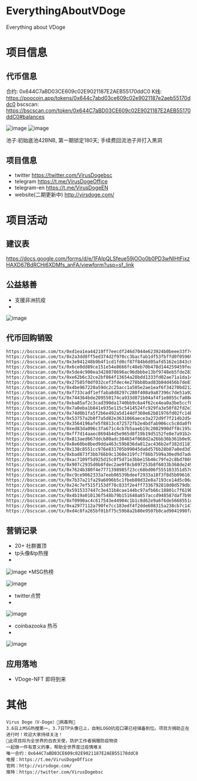 # EverythingAboutVDoge
Everything about VDoge

# 项目信息
## 代币信息
合约: 0x644C7aBD03CE609c02E9021187E2AEB55170ddC0
K线: https://poocoin.app/tokens/0x644c7abd03ce609c02e9021187e2aeb55170ddc0
bscscan: https://bscscan.com/token/0x644C7aBD03CE609c02E9021187E2AEB55170ddC0#balances

![image](https://user-images.githubusercontent.com/101396169/157848429-f7fd4ae7-ccf6-4822-8921-e2bbb9b9e719.png)
![image](https://user-images.githubusercontent.com/101396169/157848547-64b2af1e-e8ed-4d71-a718-5af2120dc9b8.png)

池子:初始底池42BNB, 第一期锁定180天; 手续费回流池子并打入黑洞
## 项目信息
* twitter
https://twitter.com/VirusDogebsc
* telegram
https://t.me/VirusDogeOffice
* telegram-en
https://t.me/VirusDogeEN
* website(二期更新中)
http://virsdoge.com/

# 项目活动
## 建议表
https://docs.google.com/forms/d/e/1FAIpQLSfeue59jOOo0b0PD3wNIHtFjxzHAXD67BdRCHj6XDMfs_anFA/viewform?usp=sf_link

## 公益慈善
* 支援非洲抗疫
* 
![image](https://user-images.githubusercontent.com/101396169/157847553-48eeee78-40a1-46af-9004-09d94dba6e9c.png)


## 代币回购销毁
```
https://bscscan.com/tx/0xd1ea1ea44210ff7eecdf246d7044e623924b0beee33f7428189f31dc62b6d34e
https://bscscan.com/tx/0x2a3dd8ff5ed374d2f970cc3bacfab1df53fbffd0f059692b76fb0611e0887570
https://bscscan.com/tx/0x3e941248b9b4f1cd1fd0cf87f84b6d05afd5162e1843c83adc5bbc6fa450b18d
https://bscscan.com/tx/0x6ce0dd89ce151e54e8666fc48eb70b478d144259459feacc9aaca3925a0d4dd5
https://bscscan.com/tx/0x5de4c908ea3428078696ac96dbbbe13bf9748eb5fde2833599b014dec65ea7e9
https://bscscan.com/tx/0xe62b6c32ce2bf864f13654a28bdd1333fd02ae71a1da147fd8c42c362ca452a5
https://bscscan.com/tx/0x27585f0df032cef3fdec4e278bb8bad83b04d456b7de877d0338ed4d38f257e9
https://bscscan.com/tx/0x4be967220a59dc2c25acc1a505e2ae1eaf6f34270bd212fe1d552dcae1f786f0
https://bscscan.com/tx/0xf733cadf1effaba8d8297c280f408a9a87396c7de51a92db64a3c748155fbbc7
https://bscscan.com/tx/0x744364bde209550174ca933d871b04af4f1e8055cfa08e398df9435bf80b0cef
https://bscscan.com/tx/0xba85af2c3cad390da1740bb9c6a4f62ce4ea0a3be5ccf0c764e346d3a41d741d
https://bscscan.com/tx/0x7a0eba1b841e935e115c5414524fc929fa3e50f82fd2e38f5bd78491d2d94cc9
https://bscscan.com/tx/0x74d0b1fa5f2b6e492a5d144df360e62b81976fd02fc14b1e747675021b741f8a
https://bscscan.com/tx/0x53757a2b0f7a5d82e3631066aece3a272d9f7f214b2d548aa8002ebd05c42eff
https://bscscan.com/tx/0x3564196afe5f8813c472572fb2e4bdfab906cc5c8da0f69e73a6e7c2387fea70
https://bscscan.com/tx/0xed83da096c3fa671c4cb7b5aaeb19c2082990dff8c195abf8b956ccc178af327
https://bscscan.com/tx/0xff7d14aaec8694b4d5e965d8f19b19d5152fe8e7a91b2cfff482b1e658a86a73
https://bscscan.com/tx/0x813aed667ddcb80adc384654f068d2a26bb36b361b0e9288a55837ce68bc9295
https://bscscan.com/tx/0x8e60be8bed9dda463c59b836da812ac436b2ef382d11874a2533056d07a286ec
https://bscscan.com/tx/0x138c8551cc976e831705b99045da6d576b28b87a0ed3d7a0267f2532a6dff57d
https://bscscan.com/tx/0xbad873f3bb766b9c1360e319fc7f86b7599a30ed9d7add9c42cd8409dfd9ca45
https://bscscan.com/tx/0xac7109f5d925d15c0f5d71e3bbe15b46c79fe2c8bd78691ef808d1f2bcbd26b0
https://bscscan.com/tx/0x907c2935d0b8fdec2ae9f8cb897253b8f6033b368de249982163bbbecbf08b3a
https://bscscan.com/tx/0x7624b380f4e7771398985f23cc68bd06f555103351d57d2b89617648b8e43d0d
https://bscscan.com/tx/0xc9ce9062333a7eeb06539bdeef2933a18f3f8d5b096161e030d951e5a98de586
https://bscscan.com/tx/0x7b37a21fa29a6096b5c1fbeb80d32e8a7193ce14d5c06a9119437886291da2f1
https://bscscan.com/tx/0x24c7ef515f153df78c833f2e4ff7336792810d0d579db1ea4557312bdbd5bd2f
https://bscscan.com/tx/0x5915337447c3e431b8cae144bc97afb66c18801c7f619b588cd9f1dccd2639f7
https://bscscan.com/tx/0x4b19a010136f548b79b151648a857accd948587daf7b98651b0e787380d301da
https://bscscan.com/tx/0xf0990ac4c617543e44904c1b1c8d62e9a6f6de5668551c0ba3594b2d22983a6e
https://bscscan.com/tx/0xa2977112a790fe7cc183edf4f2dde608315a238cb7c147a4752a0fedf3eb13b9
https://bscscan.com/tx/0xd4c8fa265bf01bf75c59b8a2b80e9507b0cad9041998fa88b898ac289b994add
```

## 营销记录
* 20+ 社群置顶
* tp头像&tp热搜
* 
 ![image](https://user-images.githubusercontent.com/101396169/157847745-0b0f8382-1ab8-4f18-8172-9e40665d1e64.png)
*MSG热榜

![image](https://user-images.githubusercontent.com/101396169/157848308-3c8d8b1d-a92d-48db-826c-5666e45736c3.png)

* twitter点赞
* 
 ![image](https://user-images.githubusercontent.com/101396169/157847831-2007b954-a92f-45c0-86a0-bb57c45cd178.png)
* coinbazooka 热币
* 
![image](https://user-images.githubusercontent.com/101396169/157847864-de36abd7-ac98-4ea7-bed1-acb6273f97cd.png)


## 应用落地
* VDoge-NFT 即将到来
# 其他
```
Virus Doge（V-Doge）🦠病毒狗🐶
3.6日上MSG热搜第一，3.7日TP头像已上，自制LOGO抗疫口罩已经储备到位。项目方捐助正在进行时！欢迎大家持续关注！
👑此项目将为全世界的白衣天使，防护工作者捐赠防疫物资
一起做一件有意义的事，帮助全世界度过疫情难关
唯一合约：0x644C7aBD03CE609c02E9021187E2AEB55170ddC0
电报：https://t.me/VirusDogeOffice
官网：http://virsdoge.com/
推特：https://twitter.com/VirusDogebsc
```



